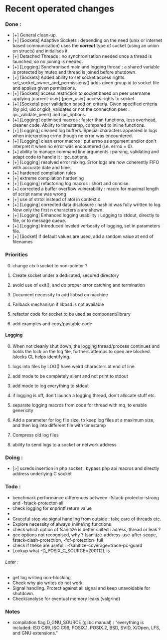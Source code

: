 # Recent operated changes

### Done :

- [+] General clean-up.
- [+] [Sockets] Adaptive Sockets : depending on the need (unix or internet based communication) uses the **_correct_** type of socket (using an union on structs) and initialises it.
- [+] Detached Threads : no synchronisation needed once a thread is launched, so no joining is needed.
- [+] [Logging] Synchronised main and logging thread : a shared variable is protected by mutex and thread is joined before shutdown.
- [+] [Sockets] Added ability to set socket access rights. set_socket_owner_and_permissions() adds given group id to socket file and applies given permissions.
- [+] [Sockets] access restriction to socket based on peer username applying [current-user]:[peer_user] access rights to socket.
- [+] [Sockets] peer validation based on criteria. Given specified criteria (by pid, uid or gid), validates or not the connection peer : ipc_validate_peer() and ipc_options.
- [+] [Logging] optimised macros : faster than functions, less overhead, cleaner code. Ability to timestamp, compared to inline functions.
- [+] [Logging] cleaned log buffers. Special characters appeared in logs when interpreting errno though no error was encountered.
- [+] [Logging] clean error macros : put errno as argument and/or don't interpret it when no error was encountered (i.e. errno = 0).
- [+] ability to manage command line arguments : parsing, validating and adapt code to handle it : ipc_options.
- [+] [Logging] resolved error mixing. Error logs are now coherently FIFO with accurate date and time.
- [+] hardened compilation rules
- [+] extreme compilation hardening
- [+] [Logging] refactoring log macros : short and concise.
- [+] corrected a buffer overflow vulnerability : macro for maximal length of script name was wrong
- [+] use of strtol instead of atoi in context.c
- [+] [Logging] corrected data disclosure : hash id was fully written to log. Now only the first n characters a are shown.
- [+] [Logging] Enhanced logging usability : Logging to stdout, directly to file, or to message queue.
- [+] [Logging] Introduced leveled verbosity of logging, set in parameters file.
- [+] [Socket] If default values are used, add a random value at end of filenames
 

### Priorities

0) change ctx->socket to non-pointer ?

1) Create socket under a dedicated, secured directory

2) avoid use of exit(), and do proper error catching and termination
3) Document necessity to add libbsd on machine
4) Fallback mechanism if libbsd is not available
5) refactor code for socket to be used as component/library
6) add examples and copy/pastable code

#### Logging
0) When not cleanly shut down, the logging thread/process continues and holds the lock on the log file,
furthers attemps to open are blocked. lslocks CL helps identifying.
0) logs into files by LOG() have weird characters at end of line


1) add mode to be completely silent and not print to stdout
2) add mode to log everything to stdout
3) if logging is off, don't launch a logging thread, don't allocate stuff etc.
4) separate logging macros from code for thread with mq, to enable genericity
5) Add a parameter for log file size, to keep log files at a maximum size, and then log into different file with timestamp
6) Compress old log files
7) ability to send logs to a socket or network address


### Doing :


- [>] ucreds insertion in php socket : bypass php api macros and directly address underlying C socket



### Todo :


- benchmark performance differences between -fstack-protector-strong and -fstack-protector-all
- check logging for snprintf return value
- 
- Graceful stop via signal handling from outside : take care of threads etc.
- Explore necessity of always_inline'ing functions
- check which option of fsanitize is better suited : adress, thread or leak ?
- gcc options not recognised, why ? fsanitize-address-use-after-scope, fstack-clash-protection, -fcf-protection=full
- check if these are useful : -fsanitize-coverage=trace-pc-guard
- Lookup what -D_POSIX_C_SOURCE=200112L is

###### Later :

- get log writing non-blocking
- Check why aio writes do not work
- Signal handling. Protect against all signal and keep unavoidable for shutdown.
- Check/analyse for eventual memory leaks (valgrind)



### Notes

- compilation flag D_GNU_SOURCE (glibc manual) : "everything is included: ISO C89, ISO C99, POSIX.1, POSIX.2, BSD, SVID, X/Open, LFS, and GNU extensions."
